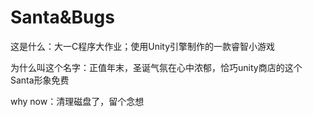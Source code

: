 # Santa&Bugs

这是什么：大一C程序大作业；使用Unity引擎制作的一款睿智小游戏

为什么叫这个名字：正值年末，圣诞气氛在心中浓郁，恰巧unity商店的这个Santa形象免费

why now：清理磁盘了，留个念想